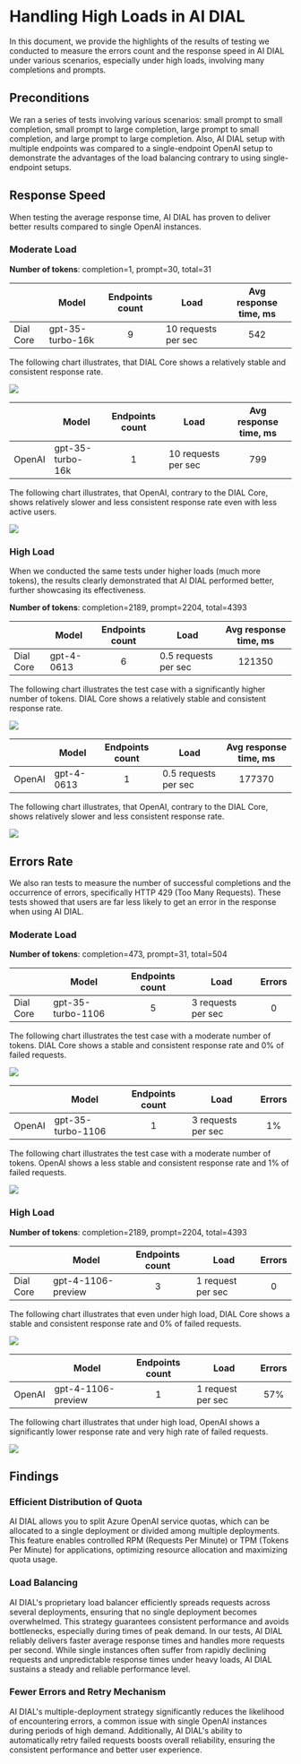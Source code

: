 # Handling High Loads in AI DIAL

In this document, we provide the highlights of the results of testing we conducted to measure the errors count and the response speed in AI DIAL under various scenarios, especially under high loads, involving many completions and prompts. 

## Preconditions

We ran a series of tests involving various scenarios: small prompt to small completion, small prompt to large completion, large prompt to small completion, and large prompt to large completion. 
Also, AI DIAL setup with multiple endpoints was compared to a single-endpoint OpenAI setup to demonstrate the advantages of the load balancing contrary to using single-endpoint setups. 

## Response Speed

When testing the average response time, AI DIAL has proven to deliver better results compared to single OpenAI instances.

### Moderate Load

**Number of tokens**: completion=1, prompt=30, total=31

|	|Model|Endpoints count|Load	|Avg response time, ms|
|--|--|:--:|--|:--:|
|Dial Core|	gpt-35-turbo-16k|	9	|10 requests per sec|	542|

The following chart illustrates, that DIAL Core shows a relatively stable and consistent response rate.

![](img/perf1.png)

|	|Model|Endpoints count|Load	|Avg response time, ms|
|--|--|:--:|--|:--:|
|OpenAI|	gpt-35-turbo-16k|	1	|10 requests per sec|	799|

The following chart illustrates, that OpenAI, contrary to the DIAL Core, shows relatively slower and less consistent response rate even with less active users.

![](img/perf2.png)

### High Load

When we conducted the same tests under higher loads (much more tokens), the results clearly demonstrated that AI DIAL performed better, further showcasing its effectiveness.

**Number of tokens**: completion=2189, prompt=2204, total=4393

|	|Model|Endpoints count|Load	|Avg response time, ms|
|--|--|:--:|--|:--:|
|Dial Core|	gpt-4-0613|	6|	0.5 requests per sec|	121350|

The following chart illustrates the test case with a significantly higher number of tokens. DIAL Core shows a relatively stable and consistent response rate.

![](img/perf3.png)

|	|Model|Endpoints count|Load	|Avg response time, ms|
|--|--|:--:|--|:--:|
|OpenAI|	gpt-4-0613|	1|	0.5 requests per sec|	177370|

The following chart illustrates, that OpenAI, contrary to the DIAL Core, shows relatively slower and less consistent response rate.

![](img/perf4.png)

## Errors Rate

We also ran tests to measure the number of successful completions and the occurrence of errors, specifically HTTP 429 (Too Many Requests). These tests showed that users are far less likely to get an error in the response when using AI DIAL.

### Moderate Load

**Number of tokens**: completion=473, prompt=31, total=504

|	|Model|Endpoints count|Load	|	Errors|
|--|--|:--:|--|:--:|
|Dial Core|	gpt-35-turbo-1106|	5|	3 requests per sec|	0|

The following chart illustrates the test case with a moderate number of tokens. DIAL Core shows a stable and consistent response rate and 0% of failed requests.

![](img/perf5.png)

|	|Model|Endpoints count|Load	|	Errors|
|--|--|:--:|--|:--:|
|OpenAI|	gpt-35-turbo-1106|	1|	3 requests per sec|	1%|

The following chart illustrates the test case with a moderate number of tokens. OpenAI shows a less stable and consistent response rate and 1% of failed requests.

![](img/perf6.png)

### High Load

**Number of tokens**: completion=2189, prompt=2204, total=4393

|	|Model|Endpoints count|Load	|	Errors|
|--|--|:--:|--|:--:|
|Dial Core|	gpt-4-1106-preview|	3|	1 request per sec|	0|

The following chart illustrates that even under high load, DIAL Core shows a stable and consistent response rate and 0% of failed requests.

![](img/perf7.png)

|	|Model|Endpoints count|Load	|	Errors|
|--|--|:--:|--|:--:|
|OpenAI|	gpt-4-1106-preview|	1	|1 request per sec	|57%|

The following chart illustrates that under high load, OpenAI shows a  significantly lower response rate and very high rate of failed requests.

![](img/perf8.png)

## Findings

### Efficient Distribution of Quota

AI DIAL allows you to split Azure OpenAI service quotas, which can be allocated to a single deployment or divided among multiple deployments. This feature enables controlled RPM (Requests Per Minute) or TPM (Tokens Per Minute) for applications, optimizing resource allocation and maximizing quota usage.

### Load Balancing

AI DIAL's proprietary load balancer efficiently spreads requests across several deployments, ensuring that no single deployment becomes overwhelmed. This strategy guarantees consistent performance and avoids bottlenecks, especially during times of peak demand. In our tests, AI DIAL reliably delivers faster average response times and handles more requests per second. While single instances often suffer from rapidly declining requests and unpredictable response times under heavy loads, AI DIAL sustains a steady and reliable performance level.

### Fewer Errors and Retry Mechanism

AI DIAL's multiple-deployment strategy significantly reduces the likelihood of encountering errors, a common issue with single OpenAI instances during periods of high demand. Additionally, AI DIAL's ability to automatically retry failed requests boosts overall reliability, ensuring the consistent performance and better user experience.
